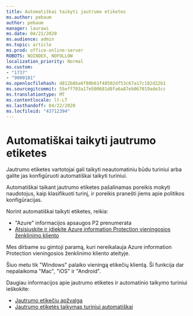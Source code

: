 ```yaml
---
title: Automatiškai taikyti jautrumo etiketes
ms.author: pebaum
author: pebaum
manager: laurawi
ms.date: 04/21/2020
ms.audience: admin
ms.topic: article
ms.prod: office-online-server
ROBOTS: NOINDEX, NOFOLLOW
localization_priority: Normal
ms.custom:
- "1737"
- "9000181"
ms.openlocfilehash: d812b8ba6f80b61f48502df53c67a17c102d22b1
ms.sourcegitcommit: 55eff703a17e500681d8fa6a87eb067019ade3cc
ms.translationtype: MT
ms.contentlocale: lt-LT
ms.lasthandoff: 04/22/2020
ms.locfileid: "43712394"
---
```

# <a name="auto-apply-sensitivity-labels"></a>Automatiškai taikyti jautrumo etiketes

Jautrumo etiketes vartotojai gali taikyti neautomatiniu būdu turiniui arba galite jas konfigūruoti automatiškai taikyti turiniui.

Automatiškai taikant jautrumo etiketes pašalinamas poreikis mokyti naudotojus, kaip klasifikuoti turinį, ir poreikis pranešti jiems apie politikos konfigūracijas.

Norint automatiškai taikyti etiketes, reikia:

- "Azure" informacijos apsaugos P2 prenumerata
- [Atsisiųskite ir įdiekite Azure information Protection vieningosios ženklinimo kliento](https://docs.microsoft.com/azure/information-protection/rms-client/install-unifiedlabelingclient-app)

Mes dirbame su gimtoji paramą, kuri nereikalauja Azure information Protection vieningosios ženklinimo kliento ateityje.

Šiuo metu tik "Windows" palaiko vieningą etikečių klientą.  Ši funkcija dar nepalaikoma "Mac", "iOS" ir "Android".

Daugiau informacijos apie jautrumo etiketes ir automatinio taikymo turiniui ieškokite:

- [Jautrumo etikečių apžvalga](https://docs.microsoft.com/office365/securitycompliance/sensitivity-labels)
- [Jautrumo etiketės taikymas turiniui automatiškai](https://docs.microsoft.com/office365/securitycompliance/apply_sensitivity_label_automatically)